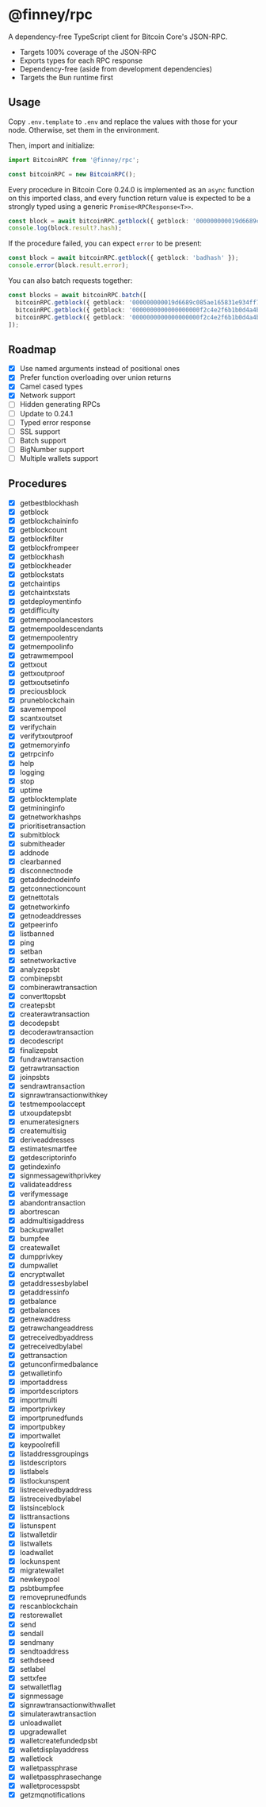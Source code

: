 # @finney/rpc

A dependency-free TypeScript client for Bitcoin Core's JSON-RPC.

* Targets 100% coverage of the JSON-RPC
* Exports types for each RPC response
* Dependency-free (aside from development dependencies)
* Targets the Bun runtime first

## Usage

Copy `.env.template` to `.env` and replace the values with those for your node. Otherwise, set them in the environment.

Then, import and initialize:

```typescript
import BitcoinRPC from '@finney/rpc';

const bitcoinRPC = new BitcoinRPC();
```

Every procedure in Bitcoin Core 0.24.0 is implemented as an `async` function on this imported class, and every function return value is expected to be a strongly typed using a generic `Promise<RPCResponse<T>>`.

```typescript
const block = await bitcoinRPC.getblock({ getblock: '000000000019d6689c085ae165831e934ff763ae46a2a6c172b3f1b60a8ce26f' });
console.log(block.result?.hash);
```

If the procedure failed, you can expect `error` to be present:

```typescript
const block = await bitcoinRPC.getblock({ getblock: 'badhash' });
console.error(block.result.error);
```

You can also batch requests together:

```typescript
const blocks = await bitcoinRPC.batch([
  bitcoinRPC.getblock({ getblock: '000000000019d6689c085ae165831e934ff763ae46a2a6c172b3f1b60a8ce26f' }),
  bitcoinRPC.getblock({ getblock: '0000000000000000000f2c4e2f6b1b0d4a4b6d1fda7e3f42f9d2a3a4e4f2212d' }),
  bitcoinRPC.getblock({ getblock: '0000000000000000000f2c4e2f6b1b0d4a4b6d1fda7e3f42f9d2a3a4e4f2212d' }),
]);
```

## Roadmap
- [x] Use named arguments instead of positional ones
- [x] Prefer function overloading over union returns
- [x] Camel cased types
- [x] Network support
- [ ] Hidden generating RPCs
- [ ] Update to 0.24.1
- [ ] Typed error response
- [ ] SSL support
- [ ] Batch support
- [ ] BigNumber support
- [ ] Multiple wallets support

## Procedures
- [x] getbestblockhash
- [x] getblock
- [x] getblockchaininfo
- [x] getblockcount
- [x] getblockfilter
- [x] getblockfrompeer
- [x] getblockhash
- [x] getblockheader
- [x] getblockstats
- [x] getchaintips
- [x] getchaintxstats
- [x] getdeploymentinfo
- [x] getdifficulty
- [x] getmempoolancestors
- [x] getmempooldescendants
- [x] getmempoolentry
- [x] getmempoolinfo
- [x] getrawmempool
- [x] gettxout
- [x] gettxoutproof
- [x] gettxoutsetinfo
- [x] preciousblock
- [x] pruneblockchain
- [x] savemempool
- [x] scantxoutset
- [x] verifychain
- [x] verifytxoutproof
- [x] getmemoryinfo
- [x] getrpcinfo
- [x] help
- [x] logging
- [x] stop
- [x] uptime
- [x] getblocktemplate
- [x] getmininginfo
- [x] getnetworkhashps
- [x] prioritisetransaction
- [x] submitblock
- [x] submitheader
- [x] addnode
- [x] clearbanned
- [x] disconnectnode
- [x] getaddednodeinfo
- [x] getconnectioncount
- [x] getnettotals
- [x] getnetworkinfo
- [x] getnodeaddresses
- [x] getpeerinfo
- [x] listbanned
- [x] ping
- [x] setban
- [x] setnetworkactive
- [x] analyzepsbt
- [x] combinepsbt
- [x] combinerawtransaction
- [x] converttopsbt
- [x] createpsbt
- [x] createrawtransaction
- [x] decodepsbt
- [x] decoderawtransaction
- [x] decodescript
- [x] finalizepsbt
- [x] fundrawtransaction
- [x] getrawtransaction
- [x] joinpsbts
- [x] sendrawtransaction
- [x] signrawtransactionwithkey
- [x] testmempoolaccept
- [x] utxoupdatepsbt
- [x] enumeratesigners
- [x] createmultisig
- [x] deriveaddresses
- [x] estimatesmartfee
- [x] getdescriptorinfo
- [x] getindexinfo
- [x] signmessagewithprivkey
- [x] validateaddress
- [x] verifymessage
- [x] abandontransaction
- [x] abortrescan
- [x] addmultisigaddress
- [x] backupwallet
- [x] bumpfee
- [x] createwallet
- [x] dumpprivkey
- [x] dumpwallet
- [x] encryptwallet
- [x] getaddressesbylabel
- [x] getaddressinfo
- [x] getbalance
- [x] getbalances
- [x] getnewaddress
- [x] getrawchangeaddress
- [x] getreceivedbyaddress
- [x] getreceivedbylabel
- [x] gettransaction
- [x] getunconfirmedbalance
- [x] getwalletinfo
- [x] importaddress
- [x] importdescriptors
- [x] importmulti
- [x] importprivkey
- [x] importprunedfunds
- [x] importpubkey
- [x] importwallet
- [x] keypoolrefill
- [x] listaddressgroupings
- [x] listdescriptors
- [x] listlabels
- [x] listlockunspent
- [x] listreceivedbyaddress
- [x] listreceivedbylabel
- [x] listsinceblock
- [x] listtransactions
- [x] listunspent
- [x] listwalletdir
- [x] listwallets
- [x] loadwallet
- [x] lockunspent
- [x] migratewallet
- [x] newkeypool
- [x] psbtbumpfee
- [x] removeprunedfunds
- [x] rescanblockchain
- [x] restorewallet
- [x] send
- [x] sendall
- [x] sendmany
- [x] sendtoaddress
- [x] sethdseed
- [x] setlabel
- [x] settxfee
- [x] setwalletflag
- [x] signmessage
- [x] signrawtransactionwithwallet
- [x] simulaterawtransaction
- [x] unloadwallet
- [x] upgradewallet
- [x] walletcreatefundedpsbt
- [x] walletdisplayaddress
- [x] walletlock
- [x] walletpassphrase
- [x] walletpassphrasechange
- [x] walletprocesspsbt
- [x] getzmqnotifications